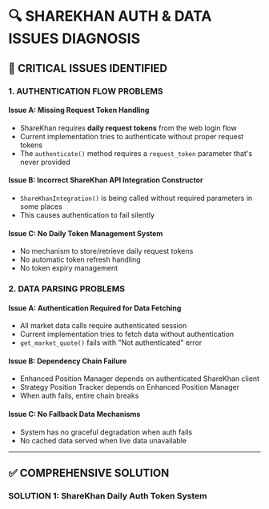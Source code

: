 # 🔍 **SHAREKHAN AUTH & DATA ISSUES DIAGNOSIS**

## 🚨 **CRITICAL ISSUES IDENTIFIED**

### **1. AUTHENTICATION FLOW PROBLEMS**

#### **Issue A: Missing Request Token Handling**
- ShareKhan requires **daily request tokens** from the web login flow
- Current implementation tries to authenticate without proper request tokens
- The `authenticate()` method requires a `request_token` parameter that's never provided

#### **Issue B: Incorrect ShareKhan API Integration Constructor**
- `ShareKhanIntegration()` is being called without required parameters in some places
- This causes authentication to fail silently

#### **Issue C: No Daily Token Management System**
- No mechanism to store/retrieve daily request tokens
- No automatic token refresh handling
- No token expiry management

### **2. DATA PARSING PROBLEMS**

#### **Issue A: Authentication Required for Data Fetching**
- All market data calls require authenticated session
- Current implementation tries to fetch data without authentication
- `get_market_quote()` fails with "Not authenticated" error

#### **Issue B: Dependency Chain Failure**
- Enhanced Position Manager depends on authenticated ShareKhan client
- Strategy Position Tracker depends on Enhanced Position Manager
- When auth fails, entire chain breaks

#### **Issue C: No Fallback Data Mechanisms**
- System has no graceful degradation when auth fails
- No cached data served when live data unavailable

---

## ✅ **COMPREHENSIVE SOLUTION**

### **SOLUTION 1: ShareKhan Daily Auth Token System**